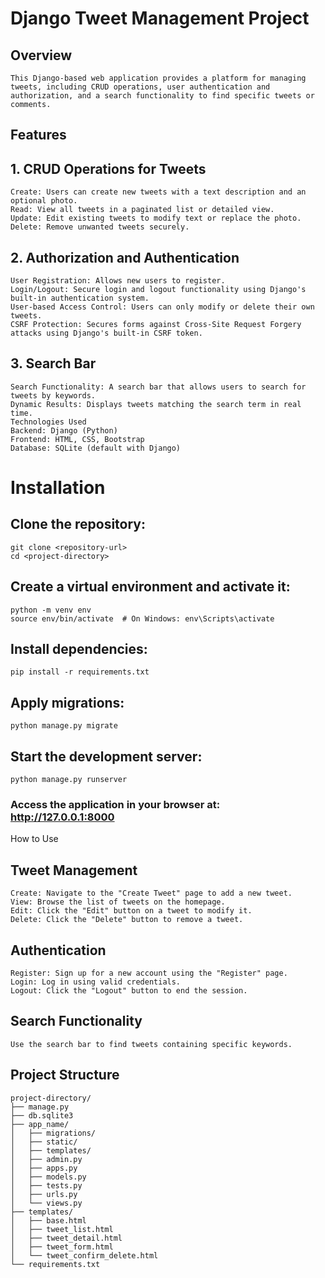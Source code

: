 # Django Tweet Management Project

## Overview

    This Django-based web application provides a platform for managing tweets, including CRUD operations, user authentication and authorization, and a search functionality to find specific tweets or comments.

## Features

## 1. CRUD Operations for Tweets

    Create: Users can create new tweets with a text description and an optional photo.
    Read: View all tweets in a paginated list or detailed view.
    Update: Edit existing tweets to modify text or replace the photo.
    Delete: Remove unwanted tweets securely.

## 2. Authorization and Authentication

    User Registration: Allows new users to register.
    Login/Logout: Secure login and logout functionality using Django's built-in authentication system.
    User-based Access Control: Users can only modify or delete their own tweets.
    CSRF Protection: Secures forms against Cross-Site Request Forgery attacks using Django's built-in CSRF token.

## 3. Search Bar
    Search Functionality: A search bar that allows users to search for tweets by keywords.
    Dynamic Results: Displays tweets matching the search term in real time.
    Technologies Used
    Backend: Django (Python)
    Frontend: HTML, CSS, Bootstrap
    Database: SQLite (default with Django)

# Installation

## Clone the repository:

    git clone <repository-url>
    cd <project-directory>

## Create a virtual environment and activate it:

    python -m venv env
    source env/bin/activate  # On Windows: env\Scripts\activate

## Install dependencies:

    pip install -r requirements.txt

## Apply migrations:

    python manage.py migrate

## Start the development server:

    python manage.py runserver

### Access the application in your browser at:  http://127.0.0.1:8000

How to Use

## Tweet Management
    Create: Navigate to the "Create Tweet" page to add a new tweet.
    View: Browse the list of tweets on the homepage.
    Edit: Click the "Edit" button on a tweet to modify it.
    Delete: Click the "Delete" button to remove a tweet.

## Authentication

    Register: Sign up for a new account using the "Register" page.
    Login: Log in using valid credentials.
    Logout: Click the "Logout" button to end the session.

## Search Functionality
    Use the search bar to find tweets containing specific keywords.

## Project Structure

    project-directory/
    ├── manage.py
    ├── db.sqlite3
    ├── app_name/
    │   ├── migrations/
    │   ├── static/
    │   ├── templates/
    │   ├── admin.py
    │   ├── apps.py
    │   ├── models.py
    │   ├── tests.py
    │   ├── urls.py
    │   └── views.py
    ├── templates/
    │   ├── base.html
    │   ├── tweet_list.html
    │   ├── tweet_detail.html
    │   ├── tweet_form.html
    │   └── tweet_confirm_delete.html
    └── requirements.txt

